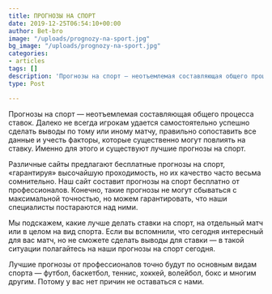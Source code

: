 ```yaml
---
title: ПРОГНОЗЫ НА СПОРТ
date: 2019-12-25T06:54:10+00:00
author: Bet-bro
image: "/uploads/prognozy-na-sport.jpg"
bg_image: "/uploads/prognozy-na-sport.jpg"
categories:
- articles
tags: []
description: 'Прогнозы на спорт — неотъемлемая составляющая общего процесса ставок. '
type: Post

---
```

Прогнозы на спорт — неотъемлемая составляющая общего процесса ставок. Далеко не всегда игрокам удается самостоятельно успешно сделать выводы по тому или иному матчу, правильно сопоставить все данные и учесть факторы, которые существенно могут повлиять на ставку. Именно для этого и существуют лучшие прогнозы на спорт.

Различные сайты предлагают бесплатные прогнозы на спорт, «гарантируя» высочайшую проходимость, но их качество часто весьма сомнительно. Наш сайт составит прогнозы на спорт бесплатно от профессионалов. Конечно, такие прогнозы не могут сбываться с максимальной точностью, но можем гарантировать, что наши специалисты постараются над ними.

Мы подскажем, какие лучше делать ставки на спорт, на отдельный матч или в целом на вид спорта. Если вы вспомнили, что сегодня интересный для вас матч, но не сможете сделать выводы для ставки — в такой ситуации полагайтесь на наши прогнозы на спорт сегодня.

Лучшие прогнозы от профессионалов точно будут по основным видам спорта — футбол, баскетбол, теннис, хоккей, волейбол, бокс и многим другим. Потому у вас нет причин не оставаться с нами.